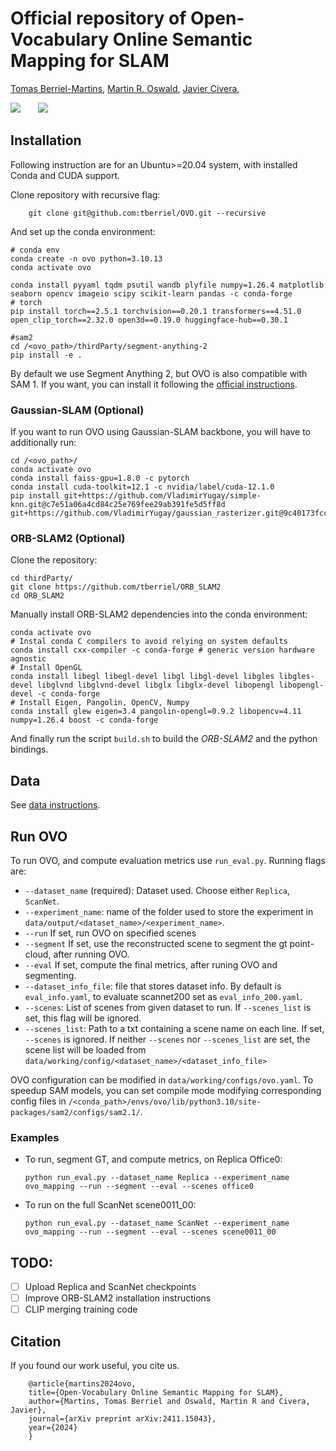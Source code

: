 # Official repository of Open-Vocabulary Online Semantic Mapping for SLAM

<a href="https://tberriel.github.io/">Tomas Berriel-Martins</a>,
<a href="https://oswaldm.github.io/">Martin R. Oswald</a>,
<a href="https://scholar.google.com/citations?user=j_sMzokAAAAJ&hl=en">Javier Civera</a>,

<div align="left">
    <a href='https://arxiv.org/abs/2411.15043'><img src='https://img.shields.io/badge/arXiv-2404.06836-b31b1b.svg'></a> &nbsp;&nbsp;&nbsp;&nbsp;&nbsp;
    <a href='https://tberriel.github.io/ovo/'><img src='https://img.shields.io/badge/Web-Page-green'></a> &nbsp;&nbsp;&nbsp;&nbsp;&nbsp;
</div>

## Installation
Following instruction are for an Ubuntu>=20.04 system, with installed Conda and CUDA support.

Clone repository with recursive flag:
```
    git clone git@github.com:tberriel/OVO.git --recursive
```

And set up the conda environment:
```
# conda env
conda create -n ovo python=3.10.13
conda activate ovo

conda install pyyaml tqdm psutil wandb plyfile numpy=1.26.4 matplotlib seaborn opencv imageio scipy scikit-learn pandas -c conda-forge
# torch
pip install torch==2.5.1 torchvision==0.20.1 transformers==4.51.0 open_clip_torch==2.32.0 open3d==0.19.0 huggingface-hub==0.30.1

#sam2
cd /<ovo_path>/thirdParty/segment-anything-2
pip install -e .
```
By default we use Segment Anything 2, but OVO is also compatible with SAM 1. If you want, you can install it following the <a href="https://github.com/facebookresearch/segment-anything">official instructions</a>.


### Gaussian-SLAM (Optional)
If you want to run OVO using Gaussian-SLAM backbone, you will have to additionally run:
```
cd /<ovo_path>/
conda activate ovo
conda install faiss-gpu=1.8.0 -c pytorch
conda install cuda-toolkit=12.1 -c nvidia/label/cuda-12.1.0
pip install git+https://github.com/VladimirYugay/simple-knn.git@c7e51a06a4cd84c25e769fee29ab391fe5d5ff8d git+https://github.com/VladimirYugay/gaussian_rasterizer.git@9c40173fcc8d9b16778a1a8040295bc2f9
```
### ORB-SLAM2 (Optional)
Clone the repository:
```
cd thirdParty/
git clone https://github.com/tberriel/ORB_SLAM2
cd ORB_SLAM2
```
Manually install ORB-SLAM2 dependencies into the conda environment:
```
conda activate ovo
# Instal conda C compilers to avoid relying on system defaults
conda install cxx-compiler -c conda-forge # generic version hardware agnostic
# Install OpenGL
conda install libegl libegl-devel libgl libgl-devel libgles libgles-devel libglvnd libglvnd-devel libglx libglx-devel libopengl libopengl-devel -c conda-forge
# Install Eigen, Pangolin, OpenCV, Numpy
conda install glew eigen=3.4 pangolin-opengl=0.9.2 libopencv=4.11 numpy=1.26.4 boost -c conda-forge 
```
And finally run the script `build.sh` to build the *ORB-SLAM2* and the python bindings.

## Data
See <a href="./data/input/ReadMe.md">data instructions</a>.

## Run OVO
To run OVO, and compute evaluation metrics use `run_eval.py`. Running flags are:
* `--dataset_name` (required): Dataset used. Choose either `Replica`, `ScanNet`.
* `--experiment_name`: name of the folder used to store the experiment in `data/output/<dataset_name>/<experiment_name>`.
* `--run` If set, run OVO on specified scenes
* `--segment` If set, use the reconstructed scene to segment the gt point-cloud, after running OVO.
* `--eval` If set, compute the final metrics, after runing OVO and segmenting.
* `--dataset_info_file`: file that stores dataset info. By default is `eval_info.yaml`, to evaluate scannet200 set as `eval_info_200.yaml`.
* `--scenes`: List of scenes from given dataset to run. If `--scenes_list` is set, this flag will be ignored.
* `--scenes_list`: Path to a txt containing a scene name on each line. If set, `--scenes` is ignored. If neither `--scenes` nor `--scenes_list` are set, the scene list will be loaded from `data/working/config/<dataset_name>/<dataset_info_file>`

OVO configuration can be modified in `data/working/configs/ovo.yaml`. To speedup SAM models, you can set compile mode modifying corresponding config files in `/<conda_path>/envs/ovo/lib/python3.10/site-packages/sam2/configs/sam2.1/`. 
### Examples
* To run, segment GT, and compute metrics, on Replica Office0:
    ```
    python run_eval.py --dataset_name Replica --experiment_name ovo_mapping --run --segment --eval --scenes office0
    ```

* To run on the full ScanNet scene0011_00:

    ```
    python run_eval.py --dataset_name ScanNet --experiment_name ovo_mapping --run --segment --eval --scenes scene0011_00
    ```


## TODO:
- [ ] Upload Replica and ScanNet checkpoints
- [ ] Improve ORB-SLAM2 installation instructions
- [ ] CLIP merging training code

## Citation
If you found our work useful, you cite us.
```
    @article{martins2024ovo,
    title={Open-Vocabulary Online Semantic Mapping for SLAM},
    author={Martins, Tomas Berriel and Oswald, Martin R and Civera, Javier},
    journal={arXiv preprint arXiv:2411.15043},
    year={2024}
    }
```